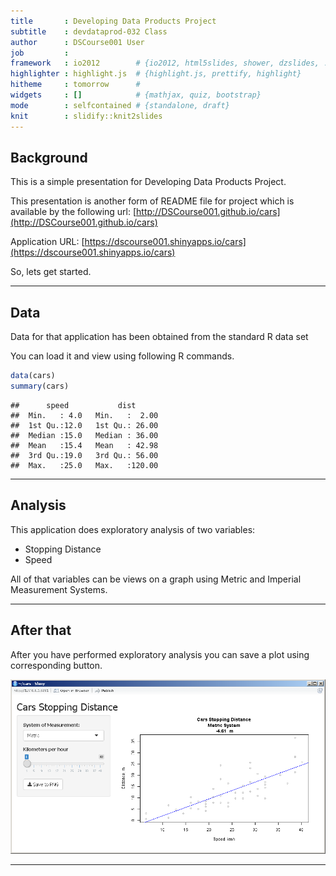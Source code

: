 ```yaml
---
title       : Developing Data Products Project
subtitle    : devdataprod-032 Class
author      : DSCourse001 User
job         : 
framework   : io2012        # {io2012, html5slides, shower, dzslides, ...}
highlighter : highlight.js  # {highlight.js, prettify, highlight}
hitheme     : tomorrow      # 
widgets     : []            # {mathjax, quiz, bootstrap}
mode        : selfcontained # {standalone, draft}
knit        : slidify::knit2slides
---
```


## Background

This is a simple presentation for Developing Data Products Project.

This presentation is another form of README file for project which is available by the following url: [http://DSCourse001.github.io/cars](http://DSCourse001.github.io/cars)

Application URL:
[https://dscourse001.shinyapps.io/cars](https://dscourse001.shinyapps.io/cars)

So, lets get started.

---

## Data

Data for that application has been obtained from the standard R data set

You can load it and view using following R commands.


```r
data(cars)
summary(cars)
```

```
##      speed           dist       
##  Min.   : 4.0   Min.   :  2.00  
##  1st Qu.:12.0   1st Qu.: 26.00  
##  Median :15.0   Median : 36.00  
##  Mean   :15.4   Mean   : 42.98  
##  3rd Qu.:19.0   3rd Qu.: 56.00  
##  Max.   :25.0   Max.   :120.00
```

---

## Analysis

This application does  exploratory analysis of two variables:
 * Stopping Distance
 * Speed

All of that variables can be views on a graph using Metric and Imperial Measurement Systems.

---

## After that

After you have performed exploratory analysis you can save a plot using corresponding button.

<img src="screen.png" width="600"/>

---




